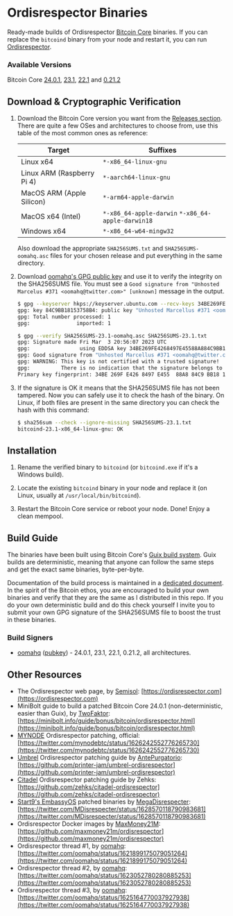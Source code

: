 # Ordisrespector Binaries

Ready-made builds of Ordisrespector [Bitcoin Core] binaries.
If you can replace the `bitcoind` binary from your node and restart it, you can run [Ordisrespector].

### Available Versions

Bitcoin Core [24.0.1], [23.1], [22.1] and [0.21.2]

## Download & Cryptographic Verification

1. Download the Bitcoin Core version you want from the [Releases section].
   There are quite a few OSes and architectures to choose from, use this table of the most common ones as reference:

   | Target                     | Suffixes                                          |
   |----------------------------|---------------------------------------------------|
   | Linux x64                  | `*-x86_64-linux-gnu`                              |
   | Linux ARM (Raspberry Pi 4) | `*-aarch64-linux-gnu`                             |
   | MacOS ARM (Apple Silicon)  | `*-arm64-apple-darwin`                            |
   | MacOS x64 (Intel)          | `*-x86_64-apple-darwin` `*-x86_64-apple-darwin18` |
   | Windows x64                | `*-x86_64-w64-mingw32`                            |

   Also download the appropriate `SHA256SUMS.txt` and `SHA256SUMS-oomahq.asc` files for your chosen release and put everything in the same directory.

2. Download [oomahq's GPG public key] and use it to verify the integrity on the SHA256SUMS file.
   You must see a `Good signature from "Unhosted Marcelus #371 <oomahq@twitter.com>" [unknown]` message in the output.
   ```sh
   $ gpg --keyserver hkps://keyserver.ubuntu.com --recv-keys 34BE269FE4268497E45588A884C9BB18153758B4
   gpg: key 84C9BB18153758B4: public key "Unhosted Marcellus #371 <oomahq@twitter.com>" imported
   gpg: Total number processed: 1
   gpg:               imported: 1

   $ gpg --verify SHA256SUMS-23.1-oomahq.asc SHA256SUMS-23.1.txt 
   gpg: Signature made Fri Mar  3 20:56:07 2023 UTC
   gpg:                using EDDSA key 34BE269FE4268497E45588A884C9BB18153758B4
   gpg: Good signature from "Unhosted Marcellus #371 <oomahq@twitter.com>" [unknown]
   gpg: WARNING: This key is not certified with a trusted signature!
   gpg:          There is no indication that the signature belongs to the owner.
   Primary key fingerprint: 34BE 269F E426 8497 E455  88A8 84C9 BB18 1537 58B4
   ```

3. If the signature is OK it means that the SHA256SUMS file has not been tampered.
   Now you can safely use it to check the hash of the binary.
   On Linux, if both files are present in the same directory you can check the hash with this command:

   ```sh
   $ sha256sum --check --ignore-missing SHA256SUMS-23.1.txt 
   bitcoind-23.1-x86_64-linux-gnu: OK
   ```

## Installation

1. Rename the verified binary to `bitcoind` (or `bitcoind.exe` if it's a Windows build).

2. Locate the existing `bitcoind` binary in your node and replace it (on Linux, usually at `/usr/local/bin/bitcoind`).

3. Restart the Bitcoin Core service or reboot your node. Done! Enjoy a clean mempool.

## Build Guide

The binaries have been built using Bitcoin Core's [Guix build system].
Guix builds are deterministic, meaning that anyone can follow the same steps and get the exact same binaries, byte-per-byte.

Documentation of the build process is maintained in a [dedicated document].
In the spirit of the Bitcoin ethos, you are encouraged to build your own binaries and verify that they are the same as I distributed in this repo.
If you do your own deterministic build and do this check yourself I invite you to submit your own GPG signature of the SHA256SUMS file to boost the trust in these binaries.

### Build Signers

* [oomahq] ([pubkey](https://keyserver.ubuntu.com/pks/lookup?op=get&search=0x34be269fe4268497e45588a884c9bb18153758b4)) - 24.0.1, 23.1, 22.1, 0.21.2, all architectures.

## Other Resources

* The Ordisrespector web page, by [Semisol](https://twitter.com/Semisol_Public): [https://ordisrespector.com](https://ordisrespector.com)
* MiniBolt guide to build a patched Bitcoin Core 24.0.1 (non-deterministic, easier than Guix), by [TwoFaktor](https://twitter.com/twofaktor): [https://minibolt.info/guide/bonus/bitcoin/ordisrespector.html](https://minibolt.info/guide/bonus/bitcoin/ordisrespector.html)
* [MYNODE](https://mynodebtc.com/) Ordisrespector patching, official: [https://twitter.com/mynodebtc/status/1626242552776265730](https://twitter.com/mynodebtc/status/1626242552776265730)
* [Umbrel](https://umbrel.com/) Ordisrespector patching guide by [AntePurgatorio](https://twitter.com/AntePurgatorio): [https://github.com/printer-jam/umbrel-ordisrespector](https://github.com/printer-jam/umbrel-ordisrespector)
* [Citadel](https://runcitadel.space/) Ordisrespector patching guide by Zehks: [https://github.com/zehks/citadel-ordisrespector](https://github.com/zehks/citadel-ordisrespector)
* [Start9's EmbassyOS](https://start9.com/) patched binaries by [MegaDisrespecter](https://twitter.com/MDisrespecter): [https://twitter.com/MDisrespecter/status/1628570118790983681](https://twitter.com/MDisrespecter/status/1628570118790983681)
* Ordisrespector Docker images by [MaxMoney21M](https://twitter.com/max_money_21M): [https://github.com/maxmoney21m/ordisrespector](https://github.com/maxmoney21m/ordisrespector)
* Ordisrespector thread #1, by [oomahq]: [https://twitter.com/oomahq/status/1621899175079051264](https://twitter.com/oomahq/status/1621899175079051264)
* Ordisrespector thread #2, by [oomahq]: [https://twitter.com/oomahq/status/1623052780280885253](https://twitter.com/oomahq/status/1623052780280885253)
* Ordisrespector thread #3, by [oomahq]: [https://twitter.com/oomahq/status/1625164770037927938](https://twitter.com/oomahq/status/1625164770037927938)

[Bitcoin Core]: https://bitcoincore.org
[Ordisrespector]: https://twitter.com/oomahq/status/1623052780280885253
[24.0.1]: https://github.com/BcnBitcoinOnly/ordisrespector-binaries/releases/tag/24.0.1
[23.1]: https://github.com/BcnBitcoinOnly/ordisrespector-binaries/releases/tag/23.1
[22.1]: https://github.com/BcnBitcoinOnly/ordisrespector-binaries/releases/tag/22.1
[0.21.2]: https://github.com/BcnBitcoinOnly/ordisrespector-binaries/releases/tag/0.21.2
[Releases section]: https://github.com/BcnBitcoinOnly/ordisrespector-binaries/releases
[oomahq's GPG public key]: https://keyserver.ubuntu.com/pks/lookup?op=get&search=0x34be269fe4268497e45588a884c9bb18153758b4
[Guix build system]: https://github.com/bitcoin/bitcoin/blob/master/contrib/guix/README.md
[dedicated document]: /Guix-Guide.md
[oomahq]: https://twitter.com/oomahq
